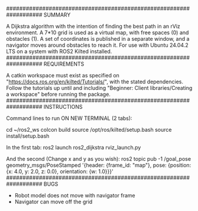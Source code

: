 ###################################################################
SUMMARY

A Dijkstra algorithm with the intention of finding the best path in an rViz environment. A 7*10 grid is used as a virtual map, with free spaces (0) and obstacles (1). A set of coordinates is published in a separate window, and a navigator moves around obstacles to reach it. For use with Ubuntu 24.04.2 LTS on a system with ROS2 Kilted installed. 
###################################################################
REQUIREMENTS

A catkin workspace must exist as specified on "https://docs.ros.org/en/kilted/Tutorials/", with the stated dependencies. Follow the tutorials up until and including "Beginner: Client libraries/Creating a workspace" before running the package.
###################################################################
INSTRUCTIONS

Command lines to run ON NEW TERMINAL (2 tabs):

cd ~/ros2_ws
colcon build
source /opt/ros/kilted/setup.bash
source install/setup.bash

In the first tab:
ros2 launch ros2_dijkstra rviz_launch.py

And the second (Change x and y as you wish):
ros2 topic pub -1 /goal_pose geometry_msgs/PoseStamped '{header: {frame_id: "map"}, pose: {position: {x: 4.0, y: 2.0, z: 0.0}, orientation: {w: 1.0}}}'
###################################################################
BUGS

- Robot model does not move with navigator frame
- Navigator can move off the grid

